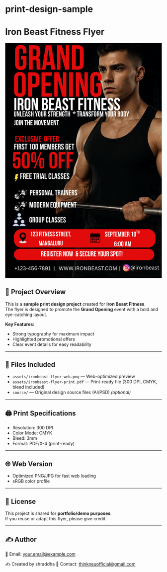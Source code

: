 # print-design-sample
# Iron Beast Fitness Flyer

![Flyer Preview](assets/ironbeast-flyer-web.png)

## 📌 Project Overview
This is a **sample print design project** created for **Iron Beast Fitness**.  
The flyer is designed to promote the **Grand Opening** event with a bold and eye-catching layout.

**Key Features:**
- Strong typography for maximum impact  
- Highlighted promotional offers  
- Clear event details for easy readability  

---

## 📂 Files Included
- `assets/ironbeast-flyer-web.png` — Web-optimized preview  
- `assets/ironbeast-flyer-print.pdf` — Print-ready file (300 DPI, CMYK, bleed included)  
- `source/` — Original design source files (AI/PSD) *(optional)*  

---

## 🖨️ Print Specifications
- Resolution: 300 DPI  
- Color Mode: CMYK  
- Bleed: 3mm  
- Format: PDF/X-4 (print-ready)  

---

## 🌐 Web Version
- Optimized PNG/JPG for fast web loading  
- sRGB color profile  

---

## 📜 License
This project is shared for **portfolio/demo purposes**.  
If you reuse or adapt this flyer, please give credit.  


---

## ✍️ Author
 
📧 Email: your.email@example.com  



✍️ Created by shraddha 
📧 Contact: thinkneuofficial@gmail.com
